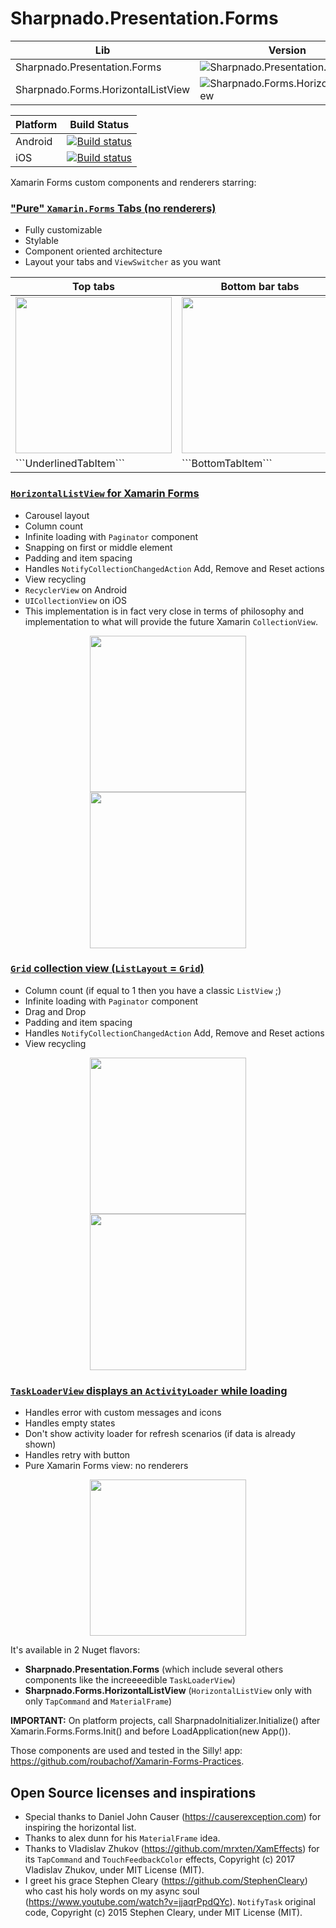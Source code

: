 # Sharpnado.Presentation.Forms

| Lib | Version                                                                                                                             |
| -------- | ---------------------------------------------------------------------------------------------------------------------------------------- |
| Sharpnado.Presentation.Forms  | ![Sharpnado.Presentation.Forms](https://img.shields.io/nuget/v/Sharpnado.Presentation.Forms.svg) |
| Sharpnado.Forms.HorizontalListView      | ![Sharpnado.Forms.HorizontalListView](https://img.shields.io/nuget/v/Sharpnado.Forms.HorizontalListView.svg) |

| Platform | Build Status                                                                                                                             |
| -------- | ---------------------------------------------------------------------------------------------------------------------------------------- |
| Android  | [![Build status](https://build.appcenter.ms/v0.1/apps/23f44cf3-7656-4932-9d82-f654db6afc82/branches/master/badge)](https://appcenter.ms) |
| iOS      | [![Build status](https://build.appcenter.ms/v0.1/apps/ddd14409-1f42-4521-ae8d-6f9891de2714/branches/master/badge)](https://appcenter.ms) |

Xamarin Forms custom components and renderers starring:

### ["Pure" ```Xamarin.Forms``` Tabs (no renderers)](https://github.com/roubachof/Sharpnado.Presentation.Forms/wiki/Pure-Xamarin.Forms-tabs)
* Fully customizable
* Stylable
* Component oriented architecture
* Layout your tabs and ```ViewSwitcher``` as you want

<table>
	<thead>
		<tr>
			<th>Top tabs</th>
			<th>Bottom bar tabs</th>
      <th>Custom tabs</th>
		</tr>
	</thead>
	<tbody>
		<tr>
      <td><img src="https://github.com/roubachof/Sharpnado.Presentation.Forms/wiki/Images/android_top_tabs.png" width="250" /></td>
  		<td><img src="https://github.com/roubachof/Sharpnado.Presentation.Forms/wiki/Images/bottom_tabs.gif" width="250" /></td>
			<td><img src="https://github.com/roubachof/Sharpnado.Presentation.Forms/wiki/Images/spam_tabs.gif" width="250" /></td>
		</tr>
    <tr>
      <td>```UnderlinedTabItem```</td>
			<td>```BottomTabItem```</td>
      <td>inherit from ```TabItem```</td>
    </tr>
  </tbody>
</table>

### [```HorizontalListView``` for Xamarin Forms](https://github.com/roubachof/Sharpnado.Presentation.Forms/wiki/HorizontalListView-Grid-And-Carousel)
  * Carousel layout
  * Column count
  * Infinite loading with ```Paginator``` component
  * Snapping on first or middle element
  * Padding and item spacing
  * Handles ```NotifyCollectionChangedAction``` Add, Remove and Reset actions
  * View recycling
  * ```RecyclerView``` on Android
  * ```UICollectionView``` on iOS
  * This implementation is in fact very close in terms of philosophy and implementation to what will provide the future Xamarin ```CollectionView```.

<p float="left" align="middle">
  <img src="https://github.com/roubachof/Sharpnado.Presentation.Forms/wiki/Images/horizontal_snap_center.gif" width="250" hspace="20"/>
  <img src="https://github.com/roubachof/Sharpnado.Presentation.Forms/wiki/Images/carousel-ios.gif" width="250" hspace="20"/>
</p>

### [```Grid``` collection view (```ListLayout``` = ```Grid```)](https://github.com/roubachof/Sharpnado.Presentation.Forms/wiki/HorizontalListView-Grid-And-Carousel#grid-layout)
  * Column count (if equal to 1 then you have a classic ```ListView``` ;)
  * Infinite loading with ```Paginator``` component
  * Drag and Drop
  * Padding and item spacing
  * Handles ```NotifyCollectionChangedAction``` Add, Remove and Reset actions
  * View recycling

<p float="left" align="middle">
  <img src="https://github.com/roubachof/Sharpnado.Presentation.Forms/wiki/Images/drag_and_drop.gif" width="250" hspace="20"/>
  <img src="https://github.com/roubachof/Sharpnado.Presentation.Forms/wiki/Images/listview-dragandrop.gif" width="250" hspace="20"/>
</p>

### [```TaskLoaderView``` displays an ```ActivityLoader``` while loading](https://github.com/roubachof/Sharpnado.Presentation.Forms/wiki/TaskLoaderView)
  * Handles error with custom messages and icons
  * Handles empty states
  * Don't show activity loader for refresh scenarios (if data is already shown)
  * Handles retry with button
  * Pure Xamarin Forms view: no renderers

<p align="center">
  <img src="https://github.com/roubachof/Sharpnado.Presentation.Forms/wiki/Images/task_loader_view.gif" width="250"  />
</p>


It's available in 2 Nuget flavors:

* **Sharpnado.Presentation.Forms** (which include several others components like the increeeedible ```TaskLoaderView```)
* **Sharpnado.Forms.HorizontalListView** (```HorizontalListView``` only with only ```TapCommand``` and ```MaterialFrame```)

**IMPORTANT:** On platform projects, call SharpnadoInitializer.Initialize() after Xamarin.Forms.Forms.Init() and before LoadApplication(new App()).

Those components are used and tested in the Silly! app:  https://github.com/roubachof/Xamarin-Forms-Practices.

## Open Source licenses and inspirations

* Special thanks to Daniel John Causer (https://causerexception.com) for inspiring the horizontal list.
* Thanks to alex dunn for his ```MaterialFrame``` idea.
* Thanks to Vladislav Zhukov (https://github.com/mrxten/XamEffects) for its ```TapCommand``` and ```TouchFeedbackColor``` effects, Copyright (c) 2017 Vladislav Zhukov, under MIT License (MIT).
* I greet his grace Stephen Cleary (https://github.com/StephenCleary) who cast his holy words on my async soul (https://www.youtube.com/watch?v=jjaqrPpdQYc). ```NotifyTask``` original code, Copyright (c) 2015 Stephen Cleary, under MIT License (MIT).
